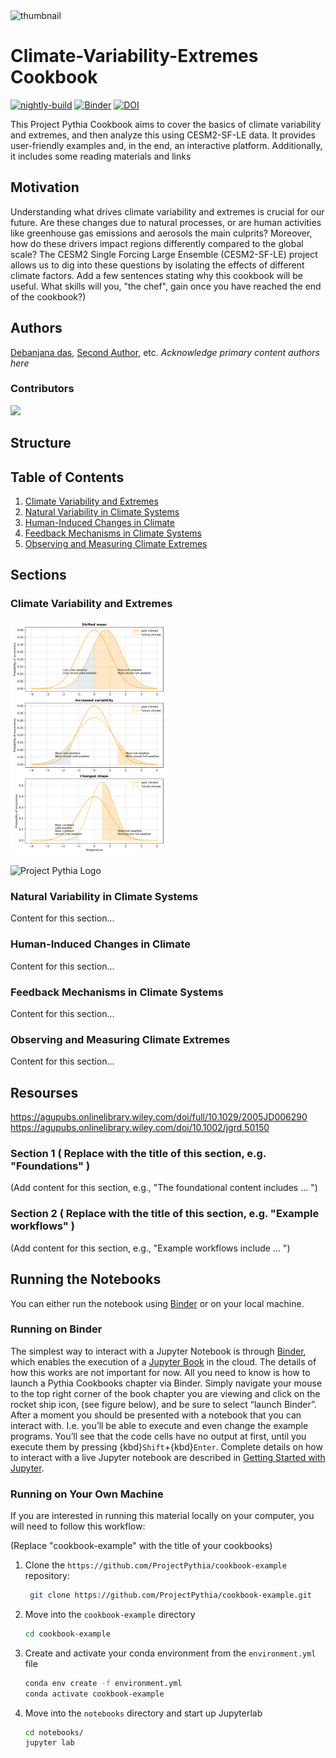 <img src="thumbnail.png" alt="thumbnail" width="300"/>

# Climate-Variability-Extremes Cookbook

[![nightly-build](https://github.com/ProjectPythia/climate-variability-cookbook/actions/workflows/nightly-build.yaml/badge.svg)](https://github.com/ProjectPythia/climate-variability-cookbook/actions/workflows/nightly-build.yaml)
[![Binder](https://binder.projectpythia.org/badge_logo.svg)](https://binder.projectpythia.org/v2/gh/ProjectPythia/climate-variability-cookbook/main?labpath=notebooks)
[![DOI](https://zenodo.org/badge/475509405.svg)](https://zenodo.org/badge/latestdoi/475509405)

This Project Pythia Cookbook aims to cover the basics of climate variability and extremes, and then analyze this using CESM2-SF-LE data. It provides user-friendly examples and, in the end, an interactive platform. Additionally, it includes some reading materials and links

## Motivation

Understanding what drives climate variability and extremes is crucial for our future. Are these changes due to natural processes, or are human activities like greenhouse gas emissions and aerosols the main culprits? Moreover, how do these drivers impact regions differently compared to the global scale? The CESM2 Single Forcing Large Ensemble (CESM2-SF-LE) project allows us to dig into these questions by isolating the effects of different climate factors. 
Add a few sentences stating why this cookbook will be useful. What skills will you, "the chef", gain once you have reached the end of the cookbook?)

## Authors

[Debanjana das](@first-author), [Second Author](@second-author), etc. _Acknowledge primary content authors here_

### Contributors

<a href="https://github.com/ProjectPythia/climate-variability-cookbook/graphs/contributors">
  <img src="https://contrib.rocks/image?repo=ProjectPythia/climate-variability-cookbook" />
</a>

## Structure



## Table of Contents

1. [Climate Variability and Extremes](#climate-variability-and-extremes)
2. [Natural Variability in Climate Systems](#natural-variability-in-climate-systems)
3. [Human-Induced Changes in Climate](#human-induced-changes-in-climate)
4. [Feedback Mechanisms in Climate Systems](#feedback-mechanisms-in-climate-systems)
5. [Observing and Measuring Climate Extremes](#observing-and-measuring-climate-extremes)

## Sections

### Climate Variability and Extremes
<img src="https://github.com/ProjectPythia/climate-variability-cookbook/blob/main/notebooks/images/climate_extremes.png" width=250 alt="Climate Extremes">

<img src="images/ProjectPythia_Logo_Final-01-Blue.svg" width=250 alt="Project Pythia Logo"></img>

### Natural Variability in Climate Systems
Content for this section...

### Human-Induced Changes in Climate
Content for this section...

### Feedback Mechanisms in Climate Systems
Content for this section...

### Observing and Measuring Climate Extremes
Content for this section...


## Resourses
 https://agupubs.onlinelibrary.wiley.com/doi/full/10.1029/2005JD006290
 https://agupubs.onlinelibrary.wiley.com/doi/10.1002/jgrd.50150
 
### Section 1 ( Replace with the title of this section, e.g. "Foundations" )

(Add content for this section, e.g., "The foundational content includes ... ")

### Section 2 ( Replace with the title of this section, e.g. "Example workflows" )

(Add content for this section, e.g., "Example workflows include ... ")

## Running the Notebooks

You can either run the notebook using [Binder](https://binder.projectpythia.org/) or on your local machine.

### Running on Binder

The simplest way to interact with a Jupyter Notebook is through
[Binder](https://binder.projectpythia.org/), which enables the execution of a
[Jupyter Book](https://jupyterbook.org) in the cloud. The details of how this works are not
important for now. All you need to know is how to launch a Pythia
Cookbooks chapter via Binder. Simply navigate your mouse to
the top right corner of the book chapter you are viewing and click
on the rocket ship icon, (see figure below), and be sure to select
“launch Binder”. After a moment you should be presented with a
notebook that you can interact with. I.e. you’ll be able to execute
and even change the example programs. You’ll see that the code cells
have no output at first, until you execute them by pressing
{kbd}`Shift`\+{kbd}`Enter`. Complete details on how to interact with
a live Jupyter notebook are described in [Getting Started with
Jupyter](https://foundations.projectpythia.org/foundations/getting-started-jupyter.html).

### Running on Your Own Machine

If you are interested in running this material locally on your computer, you will need to follow this workflow:

(Replace "cookbook-example" with the title of your cookbooks)

1. Clone the `https://github.com/ProjectPythia/cookbook-example` repository:

   ```bash
    git clone https://github.com/ProjectPythia/cookbook-example.git
   ```

1. Move into the `cookbook-example` directory
   ```bash
   cd cookbook-example
   ```
1. Create and activate your conda environment from the `environment.yml` file
   ```bash
   conda env create -f environment.yml
   conda activate cookbook-example
   ```
1. Move into the `notebooks` directory and start up Jupyterlab
   ```bash
   cd notebooks/
   jupyter lab
   ```
